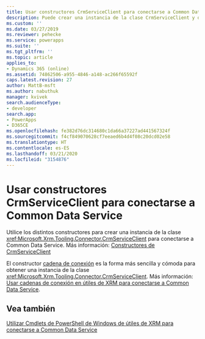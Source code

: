 ```yaml
---
title: Usar constructores CrmServiceClient para conectarse a Common Data Service (Common Data Service)| Microsoft Docs
description: Puede crear una instancia de la clase CrmServiceClient y después usar uno de los constructores para conectarse a Common Data Service.
ms.custom: ''
ms.date: 03/27/2019
ms.reviewer: pehecke
ms.service: powerapps
ms.suite: ''
ms.tgt_pltfrm: ''
ms.topic: article
applies_to:
- Dynamics 365 (online)
ms.assetid: 74862506-a955-4846-a148-ac266f65592f
caps.latest.revision: 27
author: MattB-msft
ms.author: nabuthuk
manager: kvivek
search.audienceType:
- developer
search.app:
- PowerApps
- D365CE
ms.openlocfilehash: fe382d76dc314680c1da66a37227ad441567324f
ms.sourcegitcommit: f4cf849070628cf7eeaed6b4d4f08c20dcd02e58
ms.translationtype: HT
ms.contentlocale: es-ES
ms.lasthandoff: 03/21/2020
ms.locfileid: "3154876"
---
```

# <a name="use-crmserviceclient-constructors-to-connect-to-common-data-service"></a>Usar constructores CrmServiceClient para conectarse a Common Data Service

Utilice los distintos constructores para crear una instancia de la clase <xref:Microsoft.Xrm.Tooling.Connector.CrmServiceClient> para conectarse a Common Data Service. Más información: [Constructores de CrmServiceClient](https://docs.microsoft.com/dotnet/api/microsoft.xrm.tooling.connector.crmserviceclient.-ctor)

El constructor [cadena de conexión](https://docs.microsoft.com/dotnet/api/microsoft.xrm.tooling.connector.crmserviceclient.-ctor?view=dynamics-xrmtooling-ce-9#Microsoft_Xrm_Tooling_Connector_CrmServiceClient__ctor_System_String_) es la forma más sencilla y cómoda para obtener una instancia de la clase <xref:Microsoft.Xrm.Tooling.Connector.CrmServiceClient>. Más información: [Usar cadenas de conexión en útiles de XRM para conectarse a Common Data Service](use-connection-strings-xrm-tooling-connect.md).

## <a name="see-also"></a>Vea también

[Utilizar Cmdlets de PowerShell de Windows de útiles de XRM para conectarse a Common Data Service](use-powershell-cmdlets-xrm-tooling-connect.md) 
